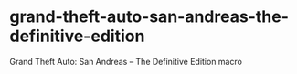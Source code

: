 # grand-theft-auto-san-andreas-the-definitive-edition
Grand Theft Auto: San Andreas – The Definitive Edition macro
